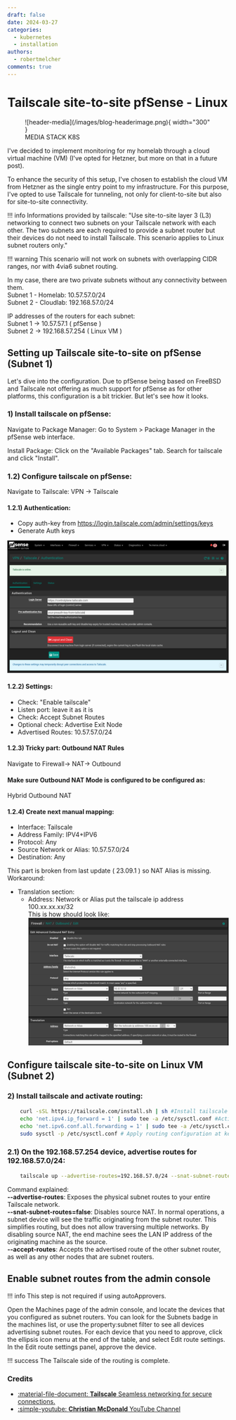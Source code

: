 ```yaml
---
draft: false 
date: 2024-03-27
categories:
  - kubernetes
  - installation
authors:
  - robertmelcher
comments: true
---
```


# Tailscale site-to-site pfSense - Linux


<figure markdown="span">
  ![header-media](/images/blog-headerimage.png){ width="300" }
  <figcaption>MEDIA STACK K8S</figcaption>
</figure>

I've decided to implement monitoring for my homelab through a cloud virtual machine (VM) (I've opted for Hetzner, but more on that in a future post).

To enhance the security of this setup, I've chosen to establish the cloud VM from Hetzner as the single entry point to my infrastructure. For this purpose, I've opted to use Tailscale for tunneling, not only for client-to-site but also for site-to-site connectivity.

!!! info
    Informations provided by tailscale:
    "Use site-to-site layer 3 (L3) networking to connect two subnets on your Tailscale network with each other. The two subnets are each required to provide a subnet router but their devices do not need to install Tailscale. This scenario applies to Linux subnet routers only."

!!! warning
    This scenario will not work on subnets with overlapping CIDR ranges, nor with 4via6 subnet routing.

<!-- more -->
In my case, there are two private subnets without any connectivity between them.
<br>
Subnet 1 - Homelab:  10.57.57.0/24<br>
Subnet 2 - Cloudlab: 192.168.57.0/24

IP addresses of the routers for each subnet:
<br>
Subnet 1 -> 10.57.57.1 ( pfSense )<br>
Subnet 2 -> 192.168.57.254 ( Linux VM )

## Setting up Tailscale site-to-site on pfSense (Subnet 1)
Let's dive into the configuration. Due to pfSense being based on FreeBSD and Tailscale not offering as much support for pfSense as for other platforms, this configuration is a bit trickier. But let's see how it looks.

### 1) Install tailscale on pfSense:

Navigate to Package Manager:
Go to System > Package Manager in the pfSense web interface.

Install Package: 
Click on the "Available Packages" tab. Search for tailscale and click "Install".

### 1.2) Configure tailscale on pfSense:


Navigate to Tailscale:
VPN -> Tailscale

#### 1.2.1) Authentication:

* Copy auth-key from https://login.tailscale.com/admin/settings/keys
* Generate Auth keys

![Tailscale pfSense](/images/blog-tailscale-pfsense.png)

#### 1.2.2) Settings:

* Check: "Enable tailscale" 
* Listen port: leave it as it is
* Check: Accept Subnet Routes
* Optional check: Advertise Exit Node
* Advertised Routes: 10.57.57.0/24 

#### 1.2.3) Tricky part: Outbound NAT Rules

Navigate to Firewall-> NAT-> Outbound

#### Make sure Outbound NAT Mode is configured to be configured as:
Hybrid Outbound NAT 
#### 1.2.4) Create next manual mapping:

* Interface: Tailscale
* Address Family: IPV4+IPV6
* Protocol: Any
* Source Network or Alias: 10.57.57.0/24
* Destination: Any

This part is broken from last update ( 23.09.1 ) so NAT Alias is missing. <br>
Workaround:<br>
* Translation section:<br>
    * Address: Network or Alias put the tailscale ip address 100.xx.xx.xx/32<br>
This is how should look like:<br>
![Tailscale pfSense2](/images/blog-tailscale-pfsense2.png)

## Configure tailscale site-to-site on Linux VM (Subnet 2)

### 2) Install tailscale and activate routing:

``` bash linenums="1"
    curl -sSL https://tailscale.com/install.sh | sh #Install tailscale
    echo 'net.ipv4.ip_forward = 1' | sudo tee -a /etc/sysctl.conf #Activate routing for IPv4
    echo 'net.ipv6.conf.all.forwarding = 1' | sudo tee -a /etc/sysctl.conf #Activate routing for IPv6
    sudo sysctl -p /etc/sysctl.conf # Apply routing configuration at kernel level
```

### 2.1) On the 192.168.57.254 device, advertise routes for 192.168.57.0/24:

``` bash linenums="1"
    tailscale up --advertise-routes=192.168.57.0/24 --snat-subnet-routes=false --accept-routes
```

Command explained:<br>
<b>--advertise-routes</b>: Exposes the physical subnet routes to your entire Tailscale network.<br>
<b>--snat-subnet-routes=false</b>: Disables source NAT. In normal operations, a subnet device will see the traffic originating from the subnet router. This simplifies routing, but does not allow traversing multiple networks. By disabling source NAT, the end machine sees the LAN IP address of the originating machine as the source.<br>
<b>--accept-routes</b>: Accepts the advertised route of the other subnet router, as well as any other nodes that are subnet routers.

## Enable subnet routes from the admin console 
!!! info 
    This step is not required if using autoApprovers.

Open the Machines page of the admin console, and locate the devices that you configured as subnet routers. You can look for the Subnets badge in the machines list, or use the property:subnet filter to see all devices advertising subnet routes. For each device that you need to approve, click the ellipsis icon menu at the end of the table, and select Edit route settings. In the Edit route settings panel, approve the device.

!!! success
    The Tailscale side of the routing is complete.


### Credits

<div class="grid cards" markdown>

- <a href="https://tailscale.com/kb/1214/site-to-site#step-2-enable-subnet-routes-from-the-admin-console">:material-file-document: __Tailscale__ Seamless networking for secure connections.</a>
- <a href="https://www.youtube.com/watch?v=Fg_jIPVcioY">:simple-youtube: __Christian McDonald__  YouTube Channel</a>

</div>
